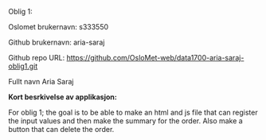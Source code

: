 Oblig 1:

Oslomet brukernavn: s333550

Github brukernavn: aria-saraj

Github repo URL: https://github.com/OsloMet-web/data1700-aria-saraj-oblig1.git

Fullt navn Aria Saraj

**Kort besrkivelse av applikasjon:**

For oblig 1; the goal is to be able to make an html and js file that can register the input values and
then make the summary for the order.
Also make a button that can delete the order. 